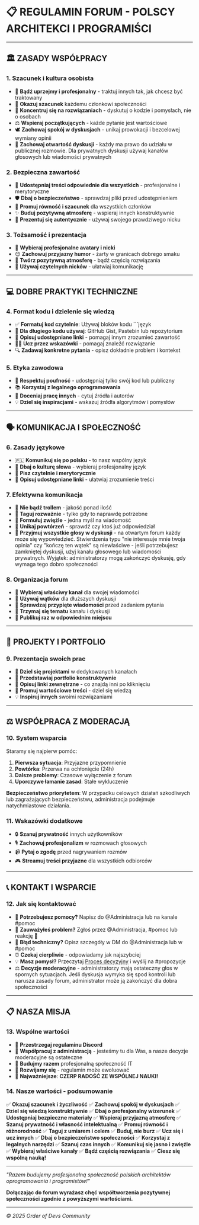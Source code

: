 # 📋 REGULAMIN FORUM - POLSCY ARCHITEKCI I PROGRAMIŚCI

---

## 🏛️ **ZASADY WSPÓŁPRACY**

### **1. Szacunek i kultura osobista**
- 🤝 **Bądź uprzejmy i profesjonalny** - traktuj innych tak, jak chcesz być traktowany
- 💬 **Okazuj szacunek** każdemu członkowi społeczności
- 🎯 **Koncentruj się na rozwiązaniach** - dyskutuj o kodzie i pomysłach, nie o osobach
- ⚖️ **Wspieraj początkujących** - każde pytanie jest wartościowe
- 🕊️ **Zachowaj spokój w dyskusjach** - unikaj prowokacji i bezcelowej wymiany opinii
- 🚪 **Zachowaj otwartość dyskusji** - każdy ma prawo do udziału w publicznej rozmowie. Dla prywatnych dyskusji używaj kanałów głosowych lub wiadomości prywatnych

### **2. Bezpieczna zawartość**
- 🌟 **Udostępniaj treści odpowiednie dla wszystkich** - profesjonalne i merytoryczne
- 🛡️ **Dbaj o bezpieczeństwo** - sprawdzaj pliki przed udostępnieniem
- 🤝 **Promuj równość i szacunek** dla wszystkich członków
- ✨ **Buduj pozytywną atmosferę** - wspieraj innych konstruktywnie
- 👤 **Prezentuj się autentycznie** - używaj swojego prawdziwego nicku

### **3. Tożsamość i prezentacja** 
- 👔 **Wybieraj profesjonalne avatary i nicki** 
- 😊 **Zachowuj przyjazny humor** - żarty w granicach dobrego smaku
- 🌈 **Twórz pozytywną atmosferę** - bądź częścią rozwiązania
- 📝 **Używaj czytelnych nicków** - ułatwiaj komunikację

---

## 💻 **DOBRE PRAKTYKI TECHNICZNE**

### **4. Format kodu i dzielenie się wiedzą**
- ✅ **Formatuj kod czytelnie**: Używaj bloków kodu \```język
- 📁 **Dla długiego kodu używaj**: GitHub Gist, Pastebin lub repozytorium
- 📝 **Opisuj udostępniane linki** - pomagaj innym zrozumieć zawartość
- 👨‍🏫 **Ucz przez wskazówki** - pomagaj znaleźć rozwiązanie
- 🔍 **Zadawaj konkretne pytania** - opisz dokładnie problem i kontekst

### **5. Etyka zawodowa**
- 🏢 **Respektuj poufność** - udostępniaj tylko swój kod lub publiczny
- 📚 **Korzystaj z legalnego oprogramowania** 
- 🎨 **Doceniaj pracę innych** - cytuj źródła i autorów
- 💡 **Dziel się inspiracjami** - wskazuj źródła algorytmów i pomysłów

---

## 🗣️ **KOMUNIKACJA I SPOŁECZNOŚĆ**

### **6. Zasady językowe**
- 🇵🇱 **Komunikuj się po polsku** - to nasz wspólny język
- 💬 **Dbaj o kulturę słowa** - wybieraj profesjonalny język
- 📖 **Pisz czytelnie i merytorycznie** 
- 🔗 **Opisuj udostępniane linki** - ułatwiaj zrozumienie treści

### **7. Efektywna komunikacja**
- 💎 **Nie bądź trollem** - jakość ponad ilość
- 🎯 **Taguj rozważnie** - tylko gdy to naprawdę potrzebne
- 📝 **Formułuj zwięźle** - jedna myśl na wiadomość
- 🔄 **Unikaj powtórzeń** - sprawdź czy ktoś już odpowiedział
- 💬 **Przyjmuj wszystkie głosy w dyskusji** - na otwartym forum każdy może się wypowiedzieć. Stwierdzenia typu "nie interesuje mnie twoja opinia" czy "kończę ten wątek" są niewłaściwe - jeśli potrzebujesz zamkniętej dyskusji, użyj kanału głosowego lub wiadomości prywatnych. Wyjątek: administratorzy mogą zakończyć dyskusję, gdy wymaga tego dobro społeczności

### **8. Organizacja forum**
- 📍 **Wybieraj właściwy kanał** dla swojej wiadomości
- 🧵 **Używaj wątków** dla dłuższych dyskusji
- 📌 **Sprawdzaj przypięte wiadomości** przed zadaniem pytania
- 🎯 **Trzymaj się tematu** kanału i dyskusji
- 🔄 **Publikuj raz w odpowiednim miejscu**

---

## 💼 **PROJEKTY I PORTFOLIO**

### **9. Prezentacja swoich prac**
- 🌟 **Dziel się projektami** w dedykowanych kanałach
- 📝 **Przedstawiaj portfolio konstruktywnie** 
- 🔗 **Opisuj linki zewnętrzne** - co znajdą inni po kliknięciu
- 🤝 **Promuj wartościowe treści** - dziel się wiedzą
- 💡 **Inspiruj innych** swoimi rozwiązaniami

---

## ⚖️ **WSPÓŁPRACA Z MODERACJĄ**

### **10. System wsparcia**
Staramy się najpierw pomóc:
1. **Pierwsza sytuacja**: Przyjazne przypomnienie
2. **Powtórka**: Przerwa na ochłonięcie (24h)
3. **Dalsze problemy**: Czasowe wyłączenie z forum
4. **Uporczywe łamanie zasad**: Stałe wykluczenie

**Bezpieczeństwo priorytetem**: W przypadku celowych działań szkodliwych lub zagrażających bezpieczeństwu, administracja podejmuje natychmiastowe działania.

### **11. Wskazówki dodatkowe**
- 🔒 **Szanuj prywatność** innych użytkowników
- 🎙️ **Zachowuj profesjonalizm** w rozmowach głosowych
- 📹 **Pytaj o zgodę** przed nagrywaniem rozmów
- 🎮 **Streamuj treści przyjazne** dla wszystkich odbiorców

---

## 📞 **KONTAKT I WSPARCIE**

### **12. Jak się kontaktować**
- 👑 **Potrzebujesz pomocy?** Napisz do @Administracja lub na kanale #pomoc
- 🚨 **Zauważyłeś problem?** Zgłoś przez @Administracja, #pomoc lub reakcję 🚨
- 📧 **Błąd techniczny?** Opisz szczegóły w DM do @Administracja lub w #pomoc
- ⏰ **Czekaj cierpliwie** - odpowiadamy jak najszybciej
- 💡 **Masz pomysł?** Przeczytaj [Proces decyzyjny](https://github.com/order-of-devs/.github/blob/main/dokumenty/discord/proces-decyzyjny.md)  i wyślij na #propozycje
- ⚖️ **Decyzje moderacyjne** - administratorzy mają ostateczny głos w spornych sytuacjach. Jeśli dyskusja wymyka się spod kontroli lub narusza zasady forum, administrator może ją zakończyć dla dobra społeczności

---

## 📋 **NASZA MISJA**

### **13. Wspólne wartości**
- 📜 **Przestrzegaj regulaminu Discord** 
- 🤝 **Współpracuj z administracją** - jesteśmy tu dla Was, a nasze decyzje moderacyjne są ostateczne
- 🎯 **Budujmy razem** profesjonalną społeczność IT
- 🔄 **Rozwijamy się** - regulamin może ewoluować
- 🎉 **Najważniejsze**: **CZERP RADOŚĆ ZE WSPÓLNEJ NAUKI!**

### **14. Nasze wartości - podsumowanie**
✅ **Okazuj szacunek i życzliwość**
✅ **Zachowuj spokój w dyskusjach** 
✅ **Dziel się wiedzą konstruktywnie**
✅ **Dbaj o profesjonalny wizerunek**
✅ **Udostępniaj bezpieczne materiały**
✅ **Wspieraj przyjazną atmosferę**
✅ **Szanuj prywatność i własność intelektualną**
✅ **Promuj równość i różnorodność**
✅ **Taguj z umiarem i celem**
✅ **Buduj, nie burz**
✅ **Ucz się i ucz innych**
✅ **Dbaj o bezpieczeństwo społeczności**
✅ **Korzystaj z legalnych narzędzi**
✅ **Szanuj czas innych**
✅ **Komunikuj się jasno i zwięźle**
✅ **Wybieraj właściwe kanały**
✅ **Bądź częścią rozwiązania**
✅ **Ciesz się wspólną nauką!**

---

*"Razem budujemy profesjonalną społeczność polskich architektów oprogramowania i programistów!"*

**Dołączając do forum wyrażasz chęć współtworzenia pozytywnej społeczności zgodnie z powyższymi wartościami.**

---
*© 2025 Order of Devs Community*
